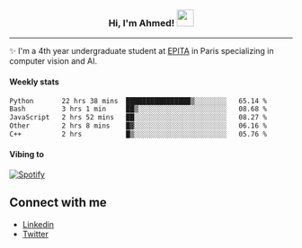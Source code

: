 <!-- Heading -->
<h3 align="center"> Hi, I'm Ahmed! <img src = "https://raw.githubusercontent.com/MartinHeinz/MartinHeinz/master/wave.gif" width = 30px></h3>

<!-- About section -->
---
✨ I'm a 4th year undergraduate student at <a href="https://www.epita.fr/en/">EPITA</a> in Paris specializing in computer vision and AI.

<h4 align ="left"> Weekly stats </h4>

<!--START_SECTION:waka-->

```txt
Python       22 hrs 38 mins  ████████████████▒░░░░░░░░   65.14 %
Bash         3 hrs 1 min     ██▒░░░░░░░░░░░░░░░░░░░░░░   08.68 %
JavaScript   2 hrs 52 mins   ██░░░░░░░░░░░░░░░░░░░░░░░   08.27 %
Other        2 hrs 8 mins    █▓░░░░░░░░░░░░░░░░░░░░░░░   06.16 %
C++          2 hrs           █▒░░░░░░░░░░░░░░░░░░░░░░░   05.76 %
```

<!--END_SECTION:waka-->

<h4 align ="left">Vibing to</h4>

[![Spotify](https://novatorem-ten-lyart.vercel.app/api/spotify)](https://open.spotify.com/user/31knevkvll66tzc3gqtoi6ngjbre)

<!-- Connect section -->

## Connect with me
  * <a href="https://www.linkedin.com/in/ahmed-hassayoune">Linkedin</a>
  * <a href="https://twitter.com/Ahmedhassaaa">Twitter</a>

<!-- Connect section: END -->
